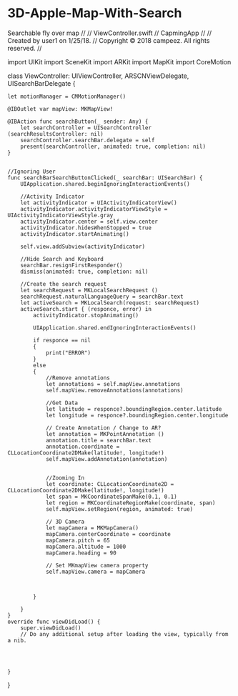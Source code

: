 # 3D-Apple-Map-With-Search
Searchable fly over map
//
//  ViewController.swift
//  CapmingApp
//
//  Created by user1 on 1/25/18.
//  Copyright © 2018 campeez. All rights reserved.
//

import UIKit
import SceneKit
import ARKit
import MapKit
import CoreMotion

class ViewController: UIViewController, ARSCNViewDelegate, UISearchBarDelegate {
    
    let motionManager = CMMotionManager()
    
    @IBOutlet var mapView: MKMapView!
    
    @IBAction func searchButton(_ sender: Any) {
        let searchController = UISearchController (searchResultsController: nil)
        searchController.searchBar.delegate = self
        present(searchController, animated: true, completion: nil)
    }
    
    
    //Ignoring User
    func searchBarSearchButtonClicked(_ searchBar: UISearchBar) {
        UIApplication.shared.beginIgnoringInteractionEvents()
        
        //Activity Indicator
        let activityIndicator = UIActivityIndicatorView()
        activityIndicator.activityIndicatorViewStyle = UIActivityIndicatorViewStyle.gray
        activityIndicator.center = self.view.center
        activityIndicator.hidesWhenStopped = true
        activityIndicator.startAnimating()
        
        self.view.addSubview(activityIndicator)
        
        //Hide Search and Keyboard
        searchBar.resignFirstResponder()
        dismiss(animated: true, completion: nil)
        
        //Create the search request
        let searchRequest = MKLocalSearchRequest ()
        searchRequest.naturalLanguageQuery = searchBar.text
        let activeSearch = MKLocalSearch(request: searchRequest)
        activeSearch.start { (responce, error) in
            activityIndicator.stopAnimating()
            
            UIApplication.shared.endIgnoringInteractionEvents()
            
            if responce == nil
            {
                print("ERROR")
            }
            else
            {
                //Remove annotations
                let annotations = self.mapView.annotations
                self.mapView.removeAnnotations(annotations)
                
                //Get Data
                let latitude = responce?.boundingRegion.center.latitude
                let longitude = responce?.boundingRegion.center.longitude
                
                // Create Annotation / Change to AR?
                let annotation = MKPointAnnotation ()
                annotation.title = searchBar.text
                annotation.coordinate = CLLocationCoordinate2DMake(latitude!, longitude!)
                self.mapView.addAnnotation(annotation)
                
                
                //Zooming In
                let coordinate: CLLocationCoordinate2D = CLLocationCoordinate2DMake(latitude!, longitude!)
                let span = MKCoordinateSpanMake(0.1, 0.1)
                let region = MKCoordinateRegionMake(coordinate, span)
                self.mapView.setRegion(region, animated: true)
                
                // 3D Camera
                let mapCamera = MKMapCamera()
                mapCamera.centerCoordinate = coordinate
                mapCamera.pitch = 65
                mapCamera.altitude = 1000
                mapCamera.heading = 90
                
                // Set MKmapView camera property
                self.mapView.camera = mapCamera
                
                
                
            }
            
        }
    }
    override func viewDidLoad() {
        super.viewDidLoad()
        // Do any additional setup after loading the view, typically from a nib.
        
        
        
        
    }
    
    
    
    
    
    
    
}

